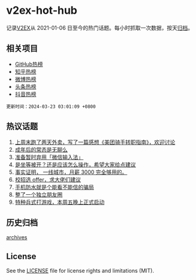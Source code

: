 # v2ex-hot-hub

 记录[V2EX](https://www.v2ex.com/)从 2021-01-06 日至今的热门话题。每小时抓取一次数据，按天[归档](archives)。
 
 ## 相关项目

- [GitHub热榜](https://github.com/it985/github-hot-hub)
- [知乎热榜](https://github.com/it985/zhihu-hot-hub)
- [微博热榜](https://github.com/it985/weibo-hot-hub)
- [头条热榜](https://github.com/it985/toutiao-hot-hub)
- [抖音热榜](https://github.com/it985/douyin-hot-hub)


 `更新时间：2024-03-23 03:01:09 +0800`

## 热议话题

1. [上周末跑了两天外卖，写了一篇感想《美团骑手转职指南》，欢迎讨论](https://www.v2ex.com/t/1025993)
1. [成年后的常态是无聊么](https://www.v2ex.com/t/1025970)
1. [准备暂时弃用「微信输入法」](https://www.v2ex.com/t/1025936)
1. [是坐等被开？还是应该怎么操作，希望大家给点建议](https://www.v2ex.com/t/1025957)
1. [事实证明， 一线城市，月薪 3000 完全够用的。](https://www.v2ex.com/t/1026026)
1. [校招选 offer，求大佬们建议](https://www.v2ex.com/t/1025937)
1. [手机防水就是个能看不能信的骗局](https://www.v2ex.com/t/1026071)
1. [整了一个独立朋友圈](https://www.v2ex.com/t/1025995)
1. [特种兵式打游戏，本周五晚上正式启动](https://www.v2ex.com/t/1025955)

## 历史归档

[archives](archives)

## License

See the [LICENSE](LICENSE) file for license rights and limitations (MIT).
